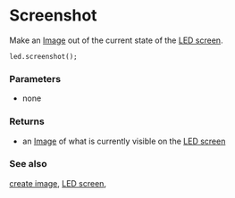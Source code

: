 # Screenshot

Make an [Image](/reference/image/image) out of the current state of the [LED screen](/device/screen).

```sig
led.screenshot();
```

### Parameters

* none

### Returns

* an [Image](/reference/image/image) of what is currently visible on the [LED screen](/device/screen)

### See also

[create image](/reference/images/create-image), [LED screen](/device/screen),

